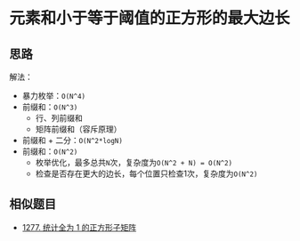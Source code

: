 # 元素和小于等于阈值的正方形的最大边长

## 思路

解法：

- 暴力枚举：`O(N^4)`
- 前缀和：`O(N^3)`
  - 行、列前缀和
  - 矩阵前缀和（容斥原理）
- 前缀和 + 二分：`O(N^2*logN)`
- 前缀和：`O(N^2)`
  - 枚举优化，最多总共`N`次，复杂度为`O(N^2 + N) = O(N^2)`
  - 检查是否存在更大的边长，每个位置只检查1次，复杂度为`O(N^2)`

## 相似题目

- [1277. 统计全为 1 的正方形子矩阵](https://leetcode-cn.com/problems/count-square-submatrices-with-all-ones/)

